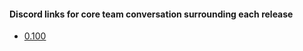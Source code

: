 
#### Discord links for core team conversation surrounding each release

- [0.100](https://discord.com/channels/601130461678272522/683070703716925568/1305529048037986355)
